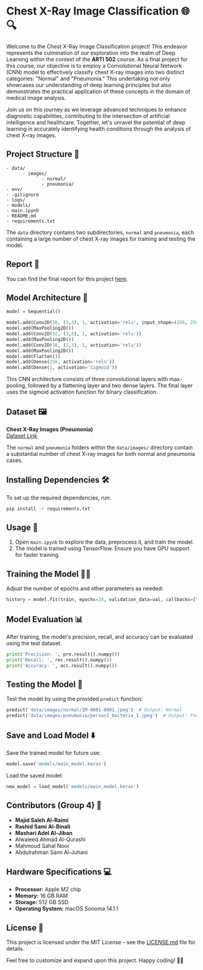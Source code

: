 # Chest X-Ray Image Classification 🌐🔍

Welcome to the Chest X-Ray Image Classification project! This endeavor represents the culmination of our exploration into the realm of Deep Learning within the context of the **ARTI 502** course. As a final project for this course, our objective is to employ a Convolutional Neural Network (CNN) model to effectively classify chest X-ray images into two distinct categories: "Normal" and "Pneumonia." This undertaking not only showcases our understanding of deep learning principles but also demonstrates the practical application of these concepts in the domain of medical image analysis.

Join us on this journey as we leverage advanced techniques to enhance diagnostic capabilities, contributing to the intersection of artificial intelligence and healthcare. Together, let's unravel the potential of deep learning in accurately identifying health conditions through the analysis of chest X-ray images.
## Project Structure 📁

```
- data/
      - images/
             - normal/
             - pneumonia/
- env/
- .gitignore
- logs/
- models/
- main.ipynb
- README.md
- requirements.txt
```

The `data` directory contains two subdirectories, `normal` and `pneumonia`, each containing a large number of chest X-ray images for training and testing the model.


## Report 📄
You can find the final report for this project [here](./report.md).

## Model Architecture 🧠

```python
model = Sequential()

model.add(Conv2D(16, (3,3), 1, activation='relu', input_shape=(256, 256, 3)))
model.add(MaxPooling2D())
model.add(Conv2D(32, (3,3), 1, activation='relu'))
model.add(MaxPooling2D())
model.add(Conv2D(16, (3,3), 1, activation='relu'))
model.add(MaxPooling2D())
model.add(Flatten())
model.add(Dense(256, activation='relu'))
model.add(Dense(1, activation='sigmoid'))
```

This CNN architecture consists of three convolutional layers with max-pooling, followed by a flattening layer and two dense layers. The final layer uses the sigmoid activation function for binary classification.

## Dataset 🖼️

**Chest X-Ray Images (Pneumonia)**  
[Dataset Link](https://www.kaggle.com/datasets/paultimothymooney/chest-xray-pneumonia/)

The `normal` and `pneumonia` folders within the `data/images/` directory contain a substantial number of chest X-ray images for both normal and pneumonia cases.

## Installing Dependencies 🛠️

To set up the required dependencies, run:

```bash
pip install -r requirements.txt
```

## Usage 🚀

1. Open `main.ipynb` to explore the data, preprocess it, and train the model.
2. The model is trained using TensorFlow. Ensure you have GPU support for faster training.

## Training the Model 🏋️‍♂️

Adjust the number of epochs and other parameters as needed:

```python
history = model.fit(train, epochs=24, validation_data=val, callbacks=[tensorboard_callback])
```

## Model Evaluation 📊

After training, the model's precision, recall, and accuracy can be evaluated using the test dataset.

```python
print('Precision: ', pre.result().numpy())
print('Recall: ', rec.result().numpy())
print('Accuracy: ', acc.result().numpy())
```

## Testing the Model 🧪

Test the model by using the provided `predict` function:

```python
predict('data/images/normal/IM-0001-0001.jpeg')  # Output: Normal
predict('data/images/pneumonia/person1_bacteria_1.jpeg')  # Output: Pneumonia
```

## Save and Load Model ⬇️

Save the trained model for future use:

```python
model.save('models/main_model.keras')
```

Load the saved model:

```python
new_model = load_model('models/main_model.keras')
```

## Contributors (Group 4) 👥

- **Majid Saleh Al-Raimi**
- **Rashid Sami Al-Binali**
- **Mashari Adel Al-Jiban**
- Alwaleed Ahmad Al-Qurashi
- Mahmoud Sahal Noor
- Abdulrahman Sami Al-Juhani

## Hardware Specifications 💻
- **Processor:** Apple M2 chip
- **Memory:** 16 GB RAM
- **Storage:** 512 GB SSD
- **Operating System:** macOS Sonoma 14.1.1

## License 📝

This project is licensed under the MIT License - see the [LICENSE.md](./LICENSE) file for details.

Feel free to customize and expand upon this project. Happy coding! 🚀🤖
